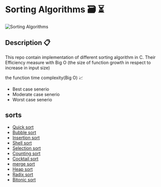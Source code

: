 # Sorting Algorithms 🗃 ⏳
![Sorting Algorithms](https://github.com/HucksApp/sorting_algorithms/assets/58187974/e4ad7902-96bd-4646-8767-6979031ad66a)


## Description 📋
This repo contain implementation of different sorting algorithm in C.
Their Efficiency measure with Big O (the size of function growth in respect to increase in input size)

the function time complexity(Big O) 📈
* Best case senerio
* Moderate case senerio
* Worst case senerio

## sorts
* [Quick sort](./3-quick_sort.c)
* [Bubble sort](./0-bubble_sort.c)
* [Insertion sort](./1-insertion_sort_list.c)
* [Shell sort](./100-shell_sort.c)
* [Selection sort](./2-selection_sort.c)
* [Counting sort](./102-counting_sort.c)
* [Cocktail sort](./101-cocktail_sort_list.c)
* [merge sort](./103-merge_sort.c)
* [Heap sort](./104-heap_sort.c)
* [Radix sort](./105-radix_sort.c)
* [Bitonic sort](./106-bitonic_sort.c)

